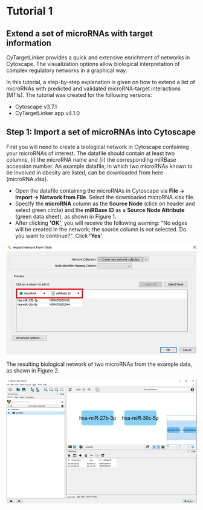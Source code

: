 # Tutorial 1
## Extend a set of microRNAs with target information

CyTargetLinker provides a quick and extensive enrichment of networks in Cytoscape. The visualization options allow biological interpretation of complex regulatory networks in a graphical way.

In this tutorial, a step-by-step explanation is given on how to extend a list of microRNAs with predicted and validated microRNA-target interactions (MTIs).
The tutorial was created for the following versions:
* Cytoscape v3.7.1 
* CyTargetLinker app v4.1.0

## Step 1: Import a set of microRNAs into Cytoscape

First you will need to create a biological network in Cytoscape containing your microRNAs of interest. The datafile should contain at least two columns, (i) the microRNA name and (ii) the corresponding miRBase accession number. 
An example datafile, in which two microRNAs known to be involved in obesity are listed, can be downloaded from here (microRNA.xlsx). 

* Open the datafile containing the microRNAs in Cytoscape via **File -> Import -> Network from File**. Select the downloaded microRNA.xlsx file.
* Specify the **microRNA** column as the **Source Node** (click on header and select green circle) and the **miRBase ID** as a **Source Node Attribute** (green data sheet), as shown in Figure 1. 
* After clicking **'OK'**, you will receive the following warning: "No edges will be created in the network; the source column is not selected. Do you want to continue?". Click **'Yes'**.

![Figure 1](../../images/tutorial1/figure1.png)

The resulting biological network of two microRNAs from the example data, as shown in Figure 2.

![Figure 2](../../images/tutorial1/figure2.png)
